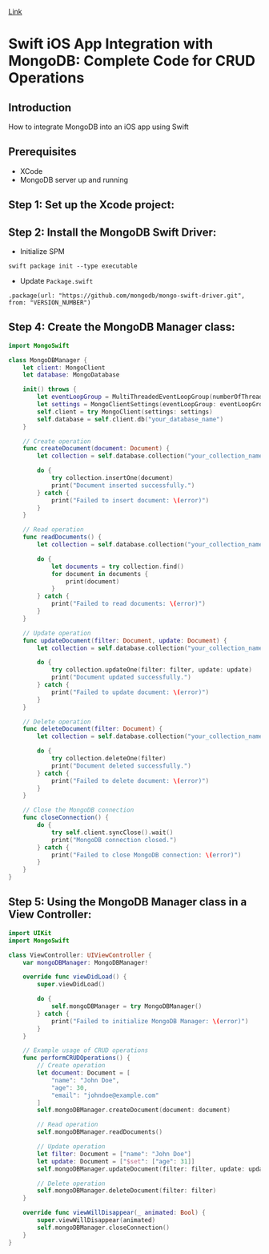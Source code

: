 [Link](https://medium.com/@amangupta007/swift-ios-app-integration-with-mongodb-complete-code-for-crud-operations-de07030d60a6)

# Swift iOS App Integration with MongoDB: Complete Code for CRUD Operations
## Introduction
How to integrate MongoDB into an iOS app using Swift

## Prerequisites
* XCode
* MongoDB server up and running

## Step 1: Set up the Xcode project:

## Step 2: Install the MongoDB Swift Driver:
* Initialize SPM
```
swift package init --type executable
```
* Update `Package.swift`
```
.package(url: "https://github.com/mongodb/mongo-swift-driver.git", from: "VERSION_NUMBER")
```

## Step 4: Create the MongoDB Manager class:

```swift
import MongoSwift

class MongoDBManager {
    let client: MongoClient
    let database: MongoDatabase

    init() throws {
        let eventLoopGroup = MultiThreadedEventLoopGroup(numberOfThreads: System.coreCount)
        let settings = MongoClientSettings(eventLoopGroup: eventLoopGroup)
        self.client = try MongoClient(settings: settings)
        self.database = self.client.db("your_database_name")
    }

    // Create operation
    func createDocument(document: Document) {
        let collection = self.database.collection("your_collection_name")

        do {
            try collection.insertOne(document)
            print("Document inserted successfully.")
        } catch {
            print("Failed to insert document: \(error)")
        }
    }

    // Read operation
    func readDocuments() {
        let collection = self.database.collection("your_collection_name")

        do {
            let documents = try collection.find()
            for document in documents {
                print(document)
            }
        } catch {
            print("Failed to read documents: \(error)")
        }
    }

    // Update operation
    func updateDocument(filter: Document, update: Document) {
        let collection = self.database.collection("your_collection_name")

        do {
            try collection.updateOne(filter: filter, update: update)
            print("Document updated successfully.")
        } catch {
            print("Failed to update document: \(error)")
        }
    }

    // Delete operation
    func deleteDocument(filter: Document) {
        let collection = self.database.collection("your_collection_name")

        do {
            try collection.deleteOne(filter)
            print("Document deleted successfully.")
        } catch {
            print("Failed to delete document: \(error)")
        }
    }

    // Close the MongoDB connection
    func closeConnection() {
        do {
            try self.client.syncClose().wait()
            print("MongoDB connection closed.")
        } catch {
            print("Failed to close MongoDB connection: \(error)")
        }
    }
}
```

## Step 5: Using the MongoDB Manager class in a View Controller:

```swift
import UIKit
import MongoSwift

class ViewController: UIViewController {
    var mongoDBManager: MongoDBManager!

    override func viewDidLoad() {
        super.viewDidLoad()

        do {
            self.mongoDBManager = try MongoDBManager()
        } catch {
            print("Failed to initialize MongoDB Manager: \(error)")
        }
    }

    // Example usage of CRUD operations
    func performCRUDOperations() {
        // Create operation
        let document: Document = [
            "name": "John Doe",
            "age": 30,
            "email": "johndoe@example.com"
        ]
        self.mongoDBManager.createDocument(document: document)

        // Read operation
        self.mongoDBManager.readDocuments()

        // Update operation
        let filter: Document = ["name": "John Doe"]
        let update: Document = ["$set": ["age": 31]]
        self.mongoDBManager.updateDocument(filter: filter, update: update)

        // Delete operation
        self.mongoDBManager.deleteDocument(filter: filter)
    }

    override func viewWillDisappear(_ animated: Bool) {
        super.viewWillDisappear(animated)
        self.mongoDBManager.closeConnection()
    }
}
```


